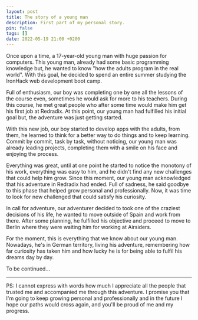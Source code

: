 ```yaml
---
layout: post
title: The story of a young man
description: First part of my personal story.
pin: false
tags: []
date: 2022-05-19 21:00 +0200
---
```


Once upon a time, a 17-year-old young man with huge passion for computers. This young man, already had some basic programming knowledge but, he wanted to know "how the adults program in the real world". With this goal, he decided to spend an entire summer studying the IronHack web development boot camp.

Full of enthusiasm, our boy was completing one by one all the lessons of the course even, sometimes he would ask for more to his teachers. During this course, he met great people who after some time would make him get his first job at Redradix. At this point, our young man had fulfilled his initial goal but, the adventure was just getting started.

With this new job, our boy started to develop apps with the adults, from them, he learned to think for a better way to do things and to keep learning. Commit by commit, task by task, without noticing, our young man was already leading projects, completing them with a smile on his face and enjoying the process.

Everything was great, until at one point he started to notice the monotony of his work, everything was easy to him, and he didn't find any new challenges that could help him grow. Since this moment, our young man acknowledged that his adventure in Redradix had ended. Full of sadness, he said goodbye to this phase that helped grow personal and professionally. Now, it was time to look for new challenged that could satisfy his curiosity.

In call for adventure, our adventurer decided to took one of the craziest decisions of his life, he wanted to move outside of Spain and work from there. After some planning, he fulfilled his objective and proceed to move to Berlin where they were waiting him for working at Airsiders.

For the moment, this is everything that we know about our young man. Nowadays, he's in German territory, living his adventure, remembering how far curiosity has taken him and how lucky he is for being able to fulfil his dreams day by day.

To be continued...

---

PS: I cannot express with words how much I appreciate all the people that trusted me and accompanied me through this adventure. I promise you that I'm going to keep growing personal and professionally and in the future I hope our paths would cross again, and you'll be proud of me and my progress.